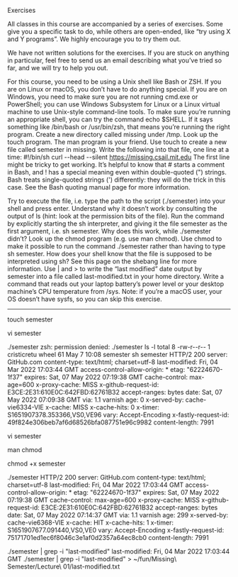 Exercises

All classes in this course are accompanied by a series of exercises. Some give you a specific task to do, while others are open-ended, like “try using X and Y programs”. We highly encourage you to try them out.

We have not written solutions for the exercises. If you are stuck on anything in particular, feel free to send us an email describing what you’ve tried so far, and we will try to help you out.

For this course, you need to be using a Unix shell like Bash or ZSH. If you are on Linux or macOS, you don’t have to do anything special. If you are on Windows, you need to make sure you are not running cmd.exe or PowerShell; you can use Windows Subsystem for Linux or a Linux virtual machine to use Unix-style command-line tools. To make sure you’re running an appropriate shell, you can try the command echo $SHELL. If it says something like /bin/bash or /usr/bin/zsh, that means you’re running the right program.
Create a new directory called missing under /tmp.
Look up the touch program. The man program is your friend.
Use touch to create a new file called semester in missing.
Write the following into that file, one line at a time:
#!/bin/sh
curl --head --silent https://missing.csail.mit.edu
The first line might be tricky to get working. It’s helpful to know that # starts a comment in Bash, and ! has a special meaning even within double-quoted (") strings. Bash treats single-quoted strings (') differently: they will do the trick in this case. See the Bash quoting manual page for more information.

Try to execute the file, i.e. type the path to the script (./semester) into your shell and press enter. Understand why it doesn’t work by consulting the output of ls (hint: look at the permission bits of the file).
Run the command by explicitly starting the sh interpreter, and giving it the file semester as the first argument, i.e. sh semester. Why does this work, while ./semester didn’t?
Look up the chmod program (e.g. use man chmod).
Use chmod to make it possible to run the command ./semester rather than having to type sh semester. How does your shell know that the file is supposed to be interpreted using sh? See this page on the shebang line for more information.
Use | and > to write the “last modified” date output by semester into a file called last-modified.txt in your home directory.
Write a command that reads out your laptop battery’s power level or your desktop machine’s CPU temperature from /sys. Note: if you’re a macOS user, your OS doesn’t have sysfs, so you can skip this exercise.

<hr>

touch semester

vi semester

./semester
zsh: permission denied: ./semester
ls -l
total 8
-rw-r--r--  1 cristicretu  wheel  61 May  7 10:08 semester
sh semester
HTTP/2 200
server: GitHub.com
content-type: text/html; charset=utf-8
last-modified: Fri, 04 Mar 2022 17:03:44 GMT
access-control-allow-origin: *
etag: "62224670-1f37"
expires: Sat, 07 May 2022 07:19:38 GMT
cache-control: max-age=600
x-proxy-cache: MISS
x-github-request-id: E3CE:2E31:610E0C:642FBD:62761B32
accept-ranges: bytes
date: Sat, 07 May 2022 07:09:38 GMT
via: 1.1 varnish
age: 0
x-served-by: cache-vie6334-VIE
x-cache: MISS
x-cache-hits: 0
x-timer: S1651907378.353366,VS0,VE96
vary: Accept-Encoding
x-fastly-request-id: 49f824e306beb7af6d68526bfa087751e96c9982
content-length: 7991

vi semester

man chmod

chmod +x semester

./semester
HTTP/2 200
server: GitHub.com
content-type: text/html; charset=utf-8
last-modified: Fri, 04 Mar 2022 17:03:44 GMT
access-control-allow-origin: *
etag: "62224670-1f37"
expires: Sat, 07 May 2022 07:19:38 GMT
cache-control: max-age=600
x-proxy-cache: MISS
x-github-request-id: E3CE:2E31:610E0C:642FBD:62761B32
accept-ranges: bytes
date: Sat, 07 May 2022 07:14:37 GMT
via: 1.1 varnish
age: 299
x-served-by: cache-vie6368-VIE
x-cache: HIT
x-cache-hits: 1
x-timer: S1651907677.091440,VS0,VE0
vary: Accept-Encoding
x-fastly-request-id: 75171701ed1ec6f8046c3e1af0d2357a64ec8cb0
content-length: 7991

./semester | grep -i "last-modified"
last-modified: Fri, 04 Mar 2022 17:03:44 GMT
./semester | grep -i "last-modified" > ~/fun/Missing\ Semester/Lecture\ 01/last-modified.txt
